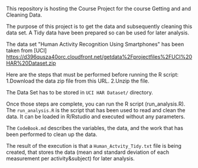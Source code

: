 

This repository is hosting the Course Project for the course Getting and and Cleaning Data.

The purpose of this project is to get the data and subsequently cleaning this data set.  A Tidy data have been prepared so can be used for later analysis.

The data set "Human Activity Recognition Using Smartphones" has been taken from [UCI]
https://d396qusza40orc.cloudfront.net/getdata%2Fprojectfiles%2FUCI%20HAR%20Dataset.zip 

Here are the steps that must be performed before running the R script:
1.Download the data zip file from this URL.
2.Unzip the file.

The Data Set has to be stored in `UCI HAR Dataset/` directory.

Once those steps are complete, you can run the R script (run_analysis.R). The `run_analysis.R` is the script that has been used to read and clean the data. It can be loaded in R/Rstudio and executed without any parameters.


The `CodeBook.md` describes the variables, the data, and the work that has been performed to clean up the data.


The result of the execution is that a `Human_Actvity_Tidy.txt` file is being created, that stores the data (mean and standard deviation of each measurement per activity&subject) for later analysis.